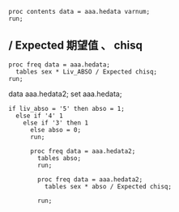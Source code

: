 ```sas
proc contents data = aaa.hedata varnum;
run;
```

## / Expected 期望值 、 chisq

```sas
proc freq data = aaa.hedata;
  tables sex * Liv_ABSO / Expected chisq;
run;
```



data aaa.hedata2;
  set aaa.hedata;

    if liv_abso = '5' then abso = 1;
      else if '4' 1
        else if '3' then 1
          else abso = 0;
          run;

          proc freq data = aaa.hedata2;
            tables abso;
            run;

            proc freq data = aaa.hedata2;
              tables sex * abso / Expected chisq;

            run;
